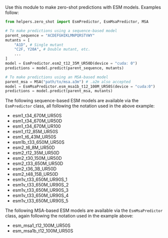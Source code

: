 Use this module to make zero-shot predictions with ESM models. Examples follow:

```python
from helpers.zero_shot import EsmPredictor, EsmMsaPredictor, MSA

# To make predictions using a sequence-based model
parent_sequence = "ACDEFGHIKLMNPQRSTVWY"
mutants = [
    "A1D", # Single mutant
    "C2F, Y20A", # Double mutant, etc.
    ...
]
model = EsmPredictor.esm2_t12_35M_UR50D(device = "cuda: 0")
predictions = model.predict(parent_sequence, mutants)

# To make predictions using an MSA-based model
parent_msa = MSA("path/to/msa.a3m") # .a2m also accepted
model = EsmMsaPredictor.esm_msa1b_t12_100M_UR50S(device = "cuda:0")
predictions = model.predict(parent_msa, mutants)
```

The following sequence-based ESM models are available via the `EsmPredictor` class, all following the notation used in the above example:

- esm1_t34_670M_UR50S
- esm1_t34_670M_UR50D
- esm1_t34_670M_UR100
- esm1_t12_85M_UR50S
- esm1_t6_43M_UR50S
- esm1b_t33_650M_UR50S
- esm2_t6_8M_UR50D
- esm2_t12_35M_UR50D
- esm2_t30_150M_UR50D
- esm2_t33_650M_UR50D
- esm2_t36_3B_UR50D
- esm2_t48_15B_UR50D
- esm1v_t33_650M_UR90S_1
- esm1v_t33_650M_UR90S_2
- esm1v_t33_650M_UR90S_3
- esm1v_t33_650M_UR90S_4
- esm1v_t33_650M_UR90S_5

The following MSA-based ESM models are available via the `EsmMsaPredictor` class, again following the notation used in the example above:

- esm_msa1_t12_100M_UR50S
- esm_msa1b_t12_100M_UR50S
